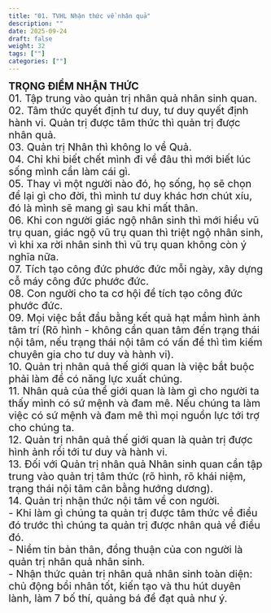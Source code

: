 ```yaml
---
title: "01. TVHL Nhận thức về nhân quả"
description: ""
date: 2025-09-24
draft: false
weight: 32
tags: [""]
categories: [""]
---
```


<!-- # 1. TVHL Nhận thức về nhân quả -->

<div style="font-size:20px;">
<span style="font-weight: bold"> TRỌNG ĐIỂM NHẬN THỨC </span><br>
01. Tập trung vào quản trị nhân quả nhân sinh quan.<br>
02. Tâm thức quyết định tư duy, tư duy quyết định hành vi. Quản trị được tâm thức thì quản trị được nhân quả.<br>
03. Quản trị Nhân thì không lo về Quả.<br>
04. Chỉ khi biết chết mình đi về đâu thì mới biết lúc sống mình cần làm cái gì.<br>
05. Thay vì một người nào đó, họ sống, họ sẽ chọn để lại gì cho đời, thì mình tư duy khác hơn chút xíu, đó là mình sẽ mang gì sau khi mất thân.<br>
06. Khi con người giác ngộ nhân sinh thì mới hiểu vũ trụ quan, giác ngộ vũ trụ quan thì triệt ngộ nhân sinh, vì khi xa rời nhân sinh thì vũ trụ quan không còn ý nghĩa nữa.<br>
07. Tích tạo công đức phước đức mỗi ngày, xây dựng cỗ máy công đức phước đức.<br>
08. Con người cho ta cơ hội để tích tạo công đức phước đức.<br>
09. Mọi việc bắt đầu bằng kết quả hạt mầm hình ảnh tâm trí (Rõ hình - không cần quan tâm đến trạng thái nội tâm, nếu trạng thái nội tâm có vấn đề thì tìm kiếm chuyên gia cho tư duy và hành vi).<br>
10. Quản trị nhân quả thế giới quan là việc bắt buộc phải làm để có năng lực xuất chúng.<br>
11. Nhân quả của thể giới quan là làm gì cho người ta thấy mình có sứ mệnh và đam mê. Nếu chúng ta làm việc có sứ mệnh và đam mê thì mọi nguồn lực tới trợ cho chúng ta.<br>
12. Quản trị nhân quả thế giới quan là quản trị được hình ảnh rồi tới tư duy và hành vi.<br>
13. Đối với Quản trị nhân quả Nhân sinh quan cần tập trung vào quản trị tâm thức (rõ hình, rõ khái niệm, trạng thái nội tâm cân bằng hướng dương).<br>
14. Quản trị nhận thức nội tâm về con người.<br>
        - Khi làm gì chúng ta quản trị được tâm thức về điều đó trước thì chúng ta quản trị được nhân quả về điều đó.<br>
        - Niềm tin bản thân, đồng thuận của con người là quản trị nhân quả nhân sinh.<br>
        - Nhận thức quản trị nhân quả nhân sinh toàn diện: chủ động bồi nhân tốt, kiến tạo và thu hút duyên lành, làm 7 bố thí, quảng bá để đạt quả như ý.<br>
</div>